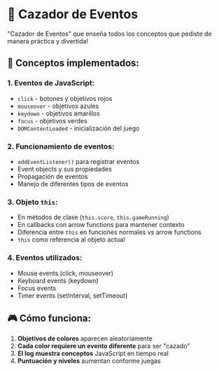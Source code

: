 # 🎯 Cazador de Eventos

"Cazador de Eventos" que enseña todos los conceptos que pediste de manera práctica y divertida!

## 🎯 Conceptos implementados:

### **1. Eventos de JavaScript:**
* `click` - botones y objetivos rojos
* `mouseover` - objetivos azules 
* `keydown` - objetivos amarillos
* `focus` - objetivos verdes
* `DOMContentLoaded` - inicialización del juego

### **2. Funcionamiento de eventos:**
* `addEventListener()` para registrar eventos
* Event objects y sus propiedades
* Propagación de eventos
* Manejo de diferentes tipos de eventos

### **3. Objeto `this`:**
* En métodos de clase (`this.score`, `this.gameRunning`)
* En callbacks con arrow functions para mantener contexto
* Diferencia entre `this` en funciones normales vs arrow functions
* `this` como referencia al objeto actual

### **4. Eventos utilizados:**
* Mouse events (click, mouseover)
* Keyboard events (keydown)  
* Focus events
* Timer events (setInterval, setTimeout)

## 🎮 Cómo funciona:

1. **Objetivos de colores** aparecen aleatoriamente
2. **Cada color requiere un evento diferente** para ser "cazado"
3. **El log muestra conceptos** JavaScript en tiempo real
4. **Puntuación y niveles** aumentan conforme juegas